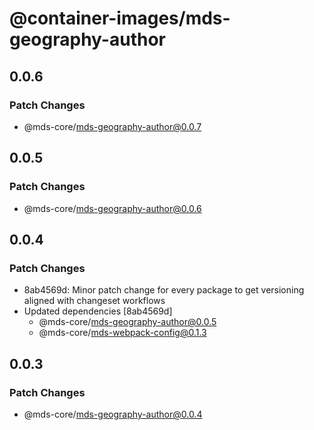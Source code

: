 # @container-images/mds-geography-author

## 0.0.6

### Patch Changes

- @mds-core/mds-geography-author@0.0.7

## 0.0.5

### Patch Changes

- @mds-core/mds-geography-author@0.0.6

## 0.0.4

### Patch Changes

- 8ab4569d: Minor patch change for every package to get versioning aligned with changeset workflows
- Updated dependencies [8ab4569d]
  - @mds-core/mds-geography-author@0.0.5
  - @mds-core/mds-webpack-config@0.1.3

## 0.0.3

### Patch Changes

- @mds-core/mds-geography-author@0.0.4
